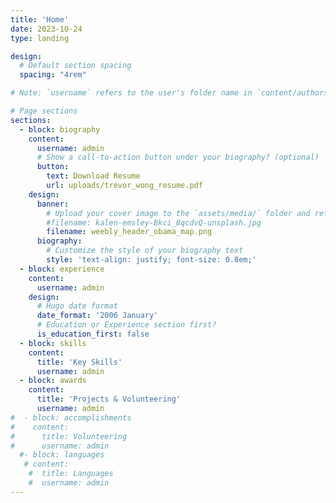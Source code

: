 ```yaml
---
title: 'Home'
date: 2023-10-24
type: landing

design:
  # Default section spacing
  spacing: "4rem"

# Note: `username` refers to the user's folder name in `content/authors/`

# Page sections
sections:
  - block: biography
    content:
      username: admin
      # Show a call-to-action button under your biography? (optional)
      button:
        text: Download Resume
        url: uploads/trevor_wong_resume.pdf
    design:
      banner:
        # Upload your cover image to the `assets/media/` folder and reference it here
        #filename: kalen-emsley-Bkci_8qcdvQ-unsplash.jpg
        filename: weebly_header_obama_map.png
      biography:
        # Customize the style of your biography text
        style: 'text-align: justify; font-size: 0.8em;'
  - block: experience
    content:
      username: admin
    design:
      # Hugo date format
      date_format: '2006 January'
      # Education or Experience section first?
      is_education_first: false
  - block: skills
    content:
      title: 'Key Skills'
      username: admin
  - block: awards
    content:
      title: 'Projects & Volunteering'
      username: admin
#  - block: accomplishments
#    content:
#      title: Volunteering
#      username: admin
  #- block: languages
   # content:
    #  title: Languages
    #  username: admin
---
```

